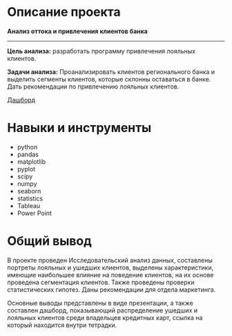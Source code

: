 # Описание проекта

**Анализ оттока и привлечения клиентов банка**
_______________________________________________________________________________________________________________________________________________________________________________________________


**Цель анализа:** разработать программу привлечения лояльных клиентов.

**Задачи анализа:** Проанализировать клиентов регионального банка и выделить сегменты клиентов, которые склонны оставаться в банке. Дать рекомендации по привлечению лояльных клиентов.

[Дашборд](https://public.tableau.com/app/profile/eve.black4144/viz/BankChurnFull/Dashboard2?publish=yes)

# Навыки и инструменты
* python
* pandas
* matplotlib
* pyplot
* scipy
* numpy
* seaborn
* statistics
* Tableau
* Power Point

# Общий вывод
В проекте проведен Исследовательский анализ данных, составлены портреты лояльных и ушедших клиентов,
выделены характеристики, имеющие наибольшее влияние на поведение клиентов, на их основе проведена сегментация клиентов.
Также проведены проверки статистических гипотез.
Даны рекомендации для отдела маркетинга.

Основные выводы представлены в виде презентации, а также составлен дашборд, показывающий распределение ушедших и лояльных
клиентов среди владельцев кредитных карт, ссылка на который находится внутри тетрадки.
